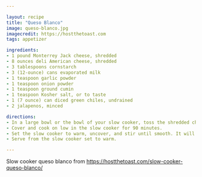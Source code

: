 ```yaml
---

layout: recipe
title: "Queso Blanco"
image: queso-blanco.jpg
imagecredit: https://hostthetoast.com
tags: appetizer

ingredients:
- 1 pound Monterrey Jack cheese, shredded
- 8 ounces deli American cheese, shredded
- 3 tablespoons cornstarch
- 3 (12-ounce) cans evaporated milk
- 1 teaspoon garlic powder
- 1 teaspoon onion powder
- 1 teaspoon ground cumin
- 1 teaspoon Kosher salt, or to taste
- 1 (7 ounce) can diced green chiles, undrained
- 2 jalapenos, minced

directions:
- In a large bowl or the bowl of your slow cooker, toss the shredded cheeses with cornstarch until evenly combined. Add the cheeses to the slow cooker and pour over the evaporated milk. Stir in the remaining ingredients until evenly distributed.
- Cover and cook on low in the slow cooker for 90 minutes.
- Set the slow cooker to warm, uncover, and stir until smooth. It will be thin and grainy at first but will come together as you continue to stir.
- Serve from the slow cooker set to warm.

---
```


Slow cooker queso blanco from <https://hostthetoast.com/slow-cooker-queso-blanco/>